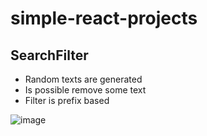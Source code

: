 # simple-react-projects

##  SearchFilter
* Random texts are generated
* Is possible remove some text
* Filter is prefix based

![image](https://user-images.githubusercontent.com/35679266/222850074-5dce0040-dea5-4155-951d-c62c46856a54.png)
